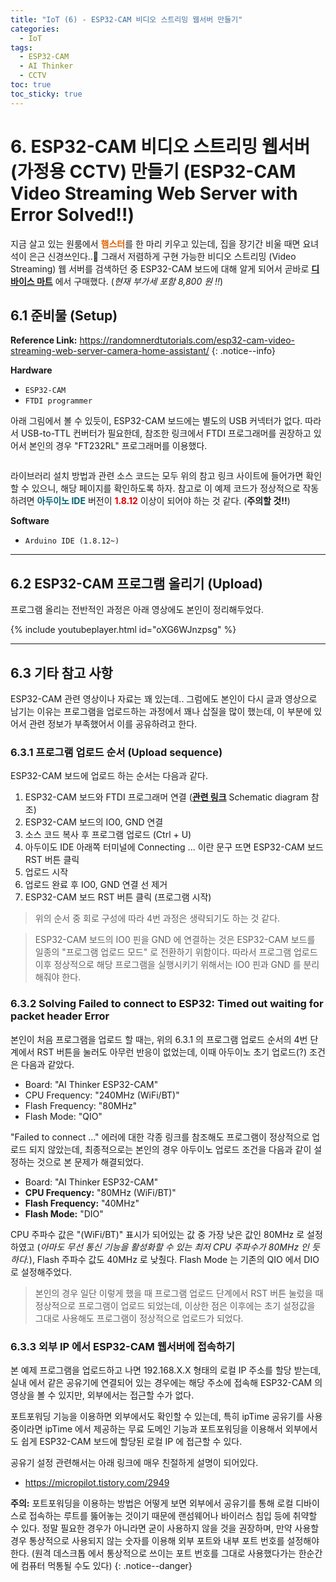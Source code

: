 ```yaml
---
title: "IoT (6) - ESP32-CAM 비디오 스트리밍 웹서버 만들기"
categories:
  - IoT
tags:
  - ESP32-CAM
  - AI Thinker
  - CCTV
toc: true
toc_sticky: true
---
```


# 6. ESP32-CAM 비디오 스트리밍 웹서버 (가정용 CCTV) 만들기 (ESP32-CAM Video Streaming Web Server with Error Solved!!)

지금 살고 있는 원룸에서 <span style="color:#e06000"><b>햄스터</b></span>를 한 마리 키우고 있는데, 집을 장기간 비울 때면 요녀석이 은근 신경쓰인다..🧐 그래서 저렴하게 구현 가능한 비디오 스트리밍 (Video Streaming) 웹 서버를 검색하던 중 ESP32-CAM 보드에 대해 알게 되어서 곧바로 **[디바이스 마트](https://www.devicemart.co.kr/goods/view?no=12496229)** 에서 구매했다. (*현재 부가세 포함 8,800 원 !!*)

## 6.1 준비물 (Setup)

**Reference Link:** https://randomnerdtutorials.com/esp32-cam-video-streaming-web-server-camera-home-assistant/
{: .notice--info}

**Hardware**
* `ESP32-CAM`
* `FTDI programmer`

아래 그림에서 볼 수 있듯이, ESP32-CAM 보드에는 별도의 USB 커넥터가 없다. 따라서 USB-to-TTL 컨버터가 필요한데, 참조한 링크에서 FTDI 프로그래머를 권장하고 있어서 본인의 경우 "FT232RL" 프로그래머를 이용했다.

<figure style="width: 90%" class="align-center">
  <img src="{{ site.url }}{{ site.baseurl }}/assets/images/iot-esp32-fig1.png" alt="">
</figure>

라이브러리 설치 방법과 관련 소스 코드는 모두 위의 참고 링크 사이트에 들어가면 확인할 수 있으니, 해당 페이지를 확인하도록 하자. 참고로 이 예제 코드가 정상적으로 작동하려면 <span style="color:#056070"><b>아두이노 IDE</b></span> 버전이 <span style="color:#e50000"><b>1.8.12</b></span> 이상이 되어야 하는 것 같다. (**주의할 것!!**)

**Software**
* `Arduino IDE (1.8.12~)`

---

## 6.2 ESP32-CAM 프로그램 올리기 (Upload)

프로그램 올리는 전반적인 과정은 아래 영상에도 본인이 정리해두었다.

{% include youtubeplayer.html id="oXG6WJnzpsg" %}

---

## 6.3 기타 참고 사항

ESP32-CAM 관련 영상이나 자료는 꽤 있는데.. 그럼에도 본인이 다시 글과 영상으로 남기는 이유는 프로그램을 업로드하는 과정에서 꽤나 삽질을 많이 했는데, 이 부분에 있어서 관련 정보가 부족했어서 이를 공유하려고 한다.

### 6.3.1 프로그램 업로드 순서 (Upload sequence)

ESP32-CAM 보드에 업로드 하는 순서는 다음과 같다.

1. ESP32-CAM 보드와 FTDI 프로그래머 연결 (**[관련 링크](https://randomnerdtutorials.com/esp32-cam-video-streaming-web-server-camera-home-assistant/)** Schematic diagram 참조)
2. ESP32-CAM 보드의 IO0, GND 연결
3. 소스 코드 복사 후 프로그램 업로드 (Ctrl + U)
4. 아두이도 IDE 아래쪽 터미널에 Connecting ... 이란 문구 뜨면 ESP32-CAM 보드 RST 버튼 클릭
5. 업로드 시작
6. 업로드 완료 후 IO0, GND 연결 선 제거
7. ESP32-CAM 보드 RST 버튼 클릭 (프로그램 시작)

>위의 순서 중 회로 구성에 따라 4번 과정은 생략되기도 하는 것 같다.

>ESP32-CAM 보드의 IO0 핀을 GND 에 연결하는 것은 ESP32-CAM 보드를 일종의 "프로그램 업로드 모드" 로 전환하기 위함이다. 따라서 프로그램 업로드 이후 정상적으로 해당 프로그램을 실행시키기 위해서는 IO0 핀과 GND 를 분리해줘야 한다.

### 6.3.2 Solving Failed to connect to ESP32: Timed out waiting for packet header Error

본인이 처음 프로그램을 업로드 할 때는, 위의 6.3.1 의 프로그램 업로드 순서의 4번 단계에서 RST 버튼을 눌러도 아무런 반응이 없었는데, 이때 아두이노 초기 업로드(?) 조건은 다음과 같았다.

* Board: "AI Thinker ESP32-CAM"
* CPU Frequency: "240MHz (WiFi/BT)"
* Flash Frequency: "80MHz"
* Flash Mode: "QIO"

"Failed to connect ..." 에러에 대한 각종 링크를 참조해도 프로그램이 정상적으로 업로드 되지 않았는데, 최종적으로는 본인의 경우 아두이노 업로드 조건을 다음과 같이 설정하는 것으로 본 문제가 해결되었다.

* Board: "AI Thinker ESP32-CAM"
* **CPU Frequency:** "80MHz (WiFi/BT)"
* **Flash Frequency:** "40MHz"
* **Flash Mode:** "DIO"

CPU 주파수 값은 "(WiFi/BT)" 표시가 되어있는 값 중 가장 낮은 값인 80MHz 로 설정하였고 (*아마도 무선 통신 기능을 활성화할 수 있는 최저 CPU 주파수가 80MHz 인 듯 하다.*), Flash 주파수 값도 40MHz 로 낮췄다. Flash Mode 는 기존의 QIO 에서 DIO 로 설정해주었다.

> 본인의 경우 일단 이렇게 했을 때 프로그램 업로드 단계에서 RST 버튼 눌렀을 때 정상적으로 프로그램이 업로드 되었는데, 이상한 점은 이후에는 초기 설정값을 그대로 사용해도 프로그램이 정상적으로 업로드가 되었다.

### 6.3.3 외부 IP 에서 ESP32-CAM 웹서버에 접속하기

본 예제 프로그램을 업로드하고 나면 192.168.X.X 형태의 로컬 IP 주소를 할당 받는데, 실내 에서 같은 공유기에 연결되어 있는 경우에는 해당 주소에 접속해 ESP32-CAM 의 영상을 볼 수 있지만, 외부에서는 접근할 수가 없다.

포트포워딩 기능을 이용하면 외부에서도 확인할 수 있는데, 특히 ipTime 공유기를 사용중이라면 ipTime 에서 제공하는 무료 도메인 기능과 포트포워딩을 이용해서 외부에서도 쉽게 ESP32-CAM 보드에 할당된 로컬 IP 에 접근할 수 있다.

공유기 설정 관련해서는 아래 링크에 매우 친절하게 설명이 되어있다.

* https://micropilot.tistory.com/2949

**주의:** 포트포워딩을 이용하는 방법은 어떻게 보면 외부에서 공유기를 통해 로컬 디바이스로 접속하는 루트를 뚫어놓는 것이기 때문에 랜섬웨어나 바이러스 침입 등에 취약할 수 있다. 정말 필요한 경우가 아니라면 굳이 사용하지 않을 것을 권장하며, 만약 사용할 경우 통상적으로 사용되지 않는 숫자를 이용해 외부 포트와 내부 포트 번호를 설정해야한다. (원격 데스크톱 에서 통상적으로 쓰이는 포트 번호를 그대로 사용했다가는 한순간에 컴퓨터 먹통될 수도 있다)
{: .notice--danger}


